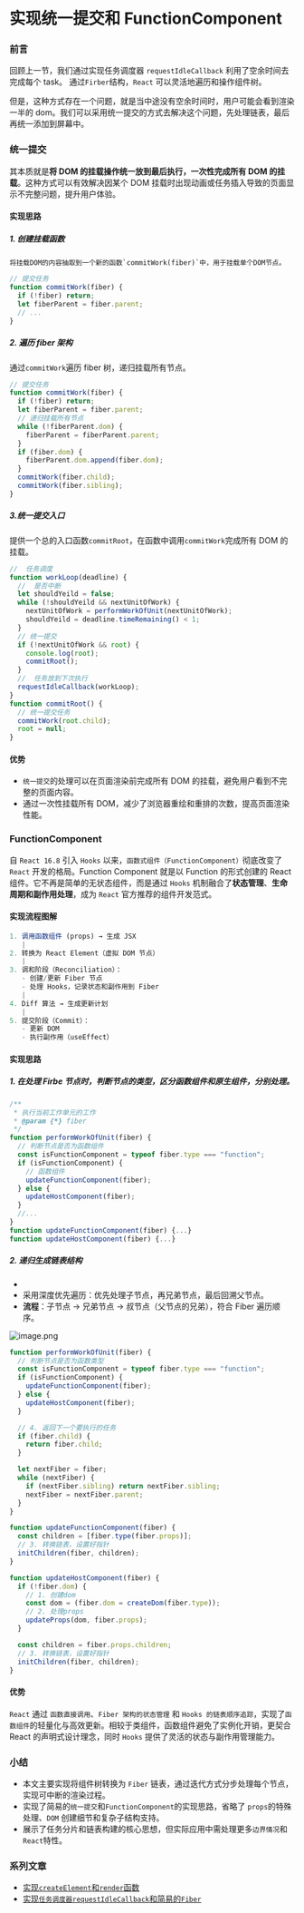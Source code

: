 # 实现统一提交和 FunctionComponent

### 前言

回顾上一节，我们通过实现任务调度器 `requestIdleCallback` 利用了空余时间去完成每个 task。
通过`Firber`结构，`React` 可以灵活地遍历和操作组件树。

但是，这种方式存在一个问题，就是当中途没有空余时间时，用户可能会看到渲染一半的 dom。我们可以采用统一提交的方式去解决这个问题，先处理链表，最后再统一添加到屏幕中。

### 统一提交

其本质就是**将 DOM 的挂载操作统一放到最后执行，一次性完成所有 DOM 的挂载**。这种方式可以有效解决因某个 DOM 挂载时出现动画或任务插入导致的页面显示不完整问题，提升用户体验。

#### 实现思路

##### 1. **创建挂载函数**

    将挂载DOM的内容抽取到一个新的函数`commitWork(fiber)`中，用于挂载单个DOM节点。

```js
// 提交任务
function commitWork(fiber) {
  if (!fiber) return;
  let fiberParent = fiber.parent;
  // ...
}
```

##### 2. **遍历 fiber 架构**

通过`commitWork`遍历 fiber 树，递归挂载所有节点。

```js
// 提交任务
function commitWork(fiber) {
  if (!fiber) return;
  let fiberParent = fiber.parent;
  // 递归挂载所有节点
  while (!fiberParent.dom) {
    fiberParent = fiberParent.parent;
  }
  if (fiber.dom) {
    fiberParent.dom.append(fiber.dom);
  }
  commitWork(fiber.child);
  commitWork(fiber.sibling);
}
```

##### 3.**统一提交入口**

提供一个总的入口函数`commitRoot`，在函数中调用`commitWork`完成所有 DOM 的挂载。

```js
//  任务调度
function workLoop(deadline) {
  //  是否中断
  let shouldYeild = false;
  while (!shouldYeild && nextUnitOfWork) {
    nextUnitOfWork = performWorkOfUnit(nextUnitOfWork);
    shouldYeild = deadline.timeRemaining() < 1;
  }
  // 统一提交
  if (!nextUnitOfWork && root) {
    console.log(root);
    commitRoot();
  }
  //  任务放到下次执行
  requestIdleCallback(workLoop);
}
function commitRoot() {
  // 统一提交任务
  commitWork(root.child);
  root = null;
}
```

#### 优势

- `统一提交`的处理可以在页面渲染前完成所有 DOM 的挂载，避免用户看到不完整的页面内容。
- 通过一次性挂载所有 DOM，减少了浏览器重绘和重排的次数，提高页面渲染性能。

### FunctionComponent

自 `React 16.8` 引入 `Hooks` 以来，`函数式组件（FunctionComponent）`彻底改变了 `React` 开发的格局。Function Component 就是以 Function 的形式创建的 React 组件。它不再是简单的无状态组件，而是通过 `Hooks` 机制融合了**状态管理**、**生命周期和副作用处理**，成为 `React` 官方推荐的组件开发范式。

#### 实现流程图解

```js
1. 调用函数组件 (props) → 生成 JSX
   |
2. 转换为 React Element（虚拟 DOM 节点）
   |
3. 调和阶段（Reconciliation）：
   - 创建/更新 Fiber 节点
   - 处理 Hooks，记录状态和副作用到 Fiber
   |
4. Diff 算法 → 生成更新计划
   |
5. 提交阶段（Commit）：
   - 更新 DOM
   - 执行副作用（useEffect）
```

#### 实现思路

##### 1. 在处理 Firbe 节点时，判断节点的类型，区分函数组件和原生组件，分别处理。

```js
/**
 * 执行当前工作单元的工作
 * @param {*} fiber
 */
function performWorkOfUnit(fiber) {
  // 判断节点是否为函数组件
  const isFunctionComponent = typeof fiber.type === "function";
  if (isFunctionComponent) {
    // 函数组件
    updateFunctionComponent(fiber);
  } else {
    updateHostComponent(fiber);
  }
  //...
}
function updateFunctionComponent(fiber) {...}
function updateHostComponent(fiber) {...}
```

##### 2. 递归生成链表结构

-
- 采用深度优先遍历：优先处理子节点，再兄弟节点，最后回溯父节点。
- **流程**：子节点 → 兄弟节点 → 叔节点（父节点的兄弟），符合 Fiber 遍历顺序。

![image.png](https://p0-xtjj-private.juejin.cn/tos-cn-i-73owjymdk6/e69416fc65464cdfbd17b3a90c275052~tplv-73owjymdk6-jj-mark-v1:0:0:0:0:5o6Y6YeR5oqA5pyv56S-5Yy6IEAg5bGx5ran5ZCs6bm_6bij:q75.awebp?policy=eyJ2bSI6MywidWlkIjoiMzQ5MTcwNDY2MzE5MDYwNSJ9&rk3s=e9ecf3d6&x-orig-authkey=f32326d3454f2ac7e96d3d06cdbb035152127018&x-orig-expires=1740915958&x-orig-sign=KGVNud1kRvFdc%2BPrTYLrDd29JQ8%3D)

```js
function performWorkOfUnit(fiber) {
  // 判断节点是否为函数类型
  const isFunctionComponent = typeof fiber.type === "function";
  if (isFunctionComponent) {
    updateFunctionComponent(fiber);
  } else {
    updateHostComponent(fiber);
  }

  // 4. 返回下一个要执行的任务
  if (fiber.child) {
    return fiber.child;
  }

  let nextFiber = fiber;
  while (nextFiber) {
    if (nextFiber.sibling) return nextFiber.sibling;
    nextFiber = nextFiber.parent;
  }
}

function updateFunctionComponent(fiber) {
  const children = [fiber.type(fiber.props)];
  // 3. 转换链表，设置好指针
  initChildren(fiber, children);
}

function updateHostComponent(fiber) {
  if (!fiber.dom) {
    // 1. 创建dom
    const dom = (fiber.dom = createDom(fiber.type));
    // 2. 处理props
    updateProps(dom, fiber.props);
  }

  const children = fiber.props.children;
  // 3. 转换链表，设置好指针
  initChildren(fiber, children);
}
```

#### 优势

`React` 通过 `函数直接调用`、`Fiber 架构的状态管理` 和 `Hooks 的链表顺序追踪`，实现了`函数组件`的轻量化与高效更新。相较于类组件，函数组件避免了实例化开销，更契合 React 的声明式设计理念，同时 `Hooks` 提供了灵活的状态与副作用管理能力。

### 小结

- 本文主要实现将组件树转换为 `Fiber` 链表，通过迭代方式分步处理每个节点，实现可中断的渲染过程。
- 实现了简易的`统一提交`和`FunctionComponent`的实现思路，省略了 `props`的特殊处理、`DOM` 创建细节和复杂子结构支持。
- 展示了任务分片和链表构建的核心思想，但实际应用中需处理更多`边界情况`和`React`特性。

### 系列文章

- [实现`createElement`和`render`函数](https://juejin.cn/post/7326093660705128460)
- [实现`任务调度器requestIdleCallback`和简易的`Fiber`](https://juejin.cn/post/7471968780866338843)

